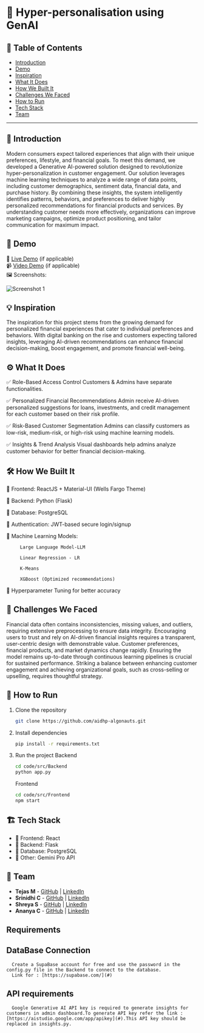 # 🚀 Hyper-personalisation using GenAI

## 📌 Table of Contents
- [Introduction](#introduction)
- [Demo](#demo)
- [Inspiration](#inspiration)
- [What It Does](#what-it-does)
- [How We Built It](#how-we-built-it)
- [Challenges We Faced](#challenges-we-faced)
- [How to Run](#how-to-run)
- [Tech Stack](#tech-stack)
- [Team](#team)

---

## 🎯 Introduction
Modern consumers expect tailored experiences that align with their unique preferences, lifestyle, and financial goals. To meet this demand, we developed a Generative AI-powered solution designed to revolutionize hyper-personalization in customer engagement. Our solution leverages machine learning techniques to analyze a wide range of data points, including customer demographics, sentiment data, financial data, and purchase history. By combining these insights, the system intelligently identifies patterns, behaviors, and preferences to deliver highly personalized recommendations for financial products and services. By understanding customer needs more effectively, organizations can improve marketing campaigns, optimize product positioning, and tailor communication for maximum impact.

## 🎥 Demo
🔗 [Live Demo](#) (if applicable)  
📹 [Video Demo](#) (if applicable)  
🖼️ Screenshots:

![Screenshot 1](link-to-image)

## 💡 Inspiration
The inspiration for this project stems from the growing demand for personalized financial experiences that cater to individual preferences and behaviors. With digital banking on the rise and customers expecting tailored insights, leveraging AI-driven recommendations can enhance financial decision-making, boost engagement, and promote financial well-being.

## ⚙️ What It Does
✅ Role-Based Access Control
      Customers & Admins have separate functionalities.

✅ Personalized Financial Recommendations
      Admin receive AI-driven personalized suggestions for loans, investments, and credit management for each customer based on their risk profile.

✅ Risk-Based Customer Segmentation
      Admins can classify customers as low-risk, medium-risk, or high-risk using machine learning models.

✅ Insights & Trend Analysis
      Visual dashboards help admins analyze customer behavior for better financial decision-making.

## 🛠️ How We Built It
   🔹 Frontend: ReactJS + Material-UI (Wells Fargo Theme)
   
   🔹 Backend: Python (Flask)
   
   🔹 Database: PostgreSQL
   
   🔹 Authentication: JWT-based secure login/signup
   
   🔹 Machine Learning Models:
   
         Large Language Model-LLM
         
         Linear Regression - LR 
         
         K-Means
         
         XGBoost (Optimized recommendations)
         
   🔹 Hyperparameter Tuning for better accuracy
## 🚧 Challenges We Faced
Financial data often contains inconsistencies, missing values, and outliers, requiring extensive preprocessing to ensure data integrity.
Encouraging users to trust and rely on AI-driven financial insights requires a transparent, user-centric design with demonstrable value.
Customer preferences, financial products, and market dynamics change rapidly. Ensuring the model remains up-to-date through continuous learning pipelines is crucial for sustained performance.
Striking a balance between enhancing customer engagement and achieving organizational goals, such as cross-selling or upselling, requires thoughtful strategy.

## 🏃 How to Run
1. Clone the repository  
   ```sh
   git clone https://github.com/aidhp-algonauts.git
   ```
2. Install dependencies  
   ```sh
   pip install -r requirements.txt
   ```
3. Run the project
   Backend
   ```sh
   cd code/src/Backend
   python app.py
   ```
   Frontend
   ```sh
   cd code/src/Frontend
   npm start
   ```

## 🏗️ Tech Stack
- 🔹 Frontend: React
- 🔹 Backend: Flask
- 🔹 Database: PostgreSQL
- 🔹 Other: Gemini Pro API

## 👥 Team
- **Tejas M** - [GitHub](#) | [LinkedIn](#)
- **Srinidhi C** - [GitHub](#) | [LinkedIn](#)
- **Shreya S** - [GitHub](#) | [LinkedIn](#)
- **Ananya C** - [GitHub](#) | [LinkedIn](#)

## Requirements
   ## DataBase Connection
      Create a SupaBase account for free and use the password in the config.py file in the Backend to connect to the database.
      Link for : [https://supabase.com/](#)
   ## API requirements
      Google Generative AI API key is required to generate insights for customers in admin dashboard.To generate API key refer the link : [https://aistudio.google.com/app/apikey](#).This API key should be replaced in insights.py.


   




